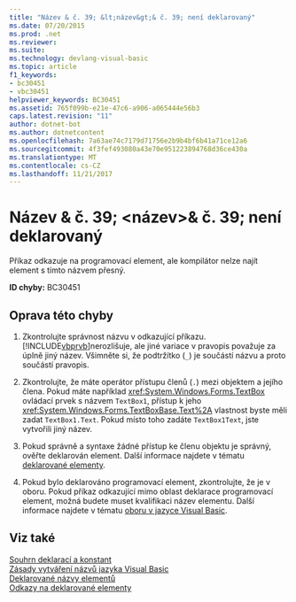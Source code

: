 ```yaml
---
title: "Název & č. 39; &lt;název&gt;& č. 39; není deklarovaný"
ms.date: 07/20/2015
ms.prod: .net
ms.reviewer: 
ms.suite: 
ms.technology: devlang-visual-basic
ms.topic: article
f1_keywords:
- bc30451
- vbc30451
helpviewer_keywords: BC30451
ms.assetid: 765f099b-e21e-47c6-a906-a065444e56b3
caps.latest.revision: "11"
author: dotnet-bot
ms.author: dotnetcontent
ms.openlocfilehash: 7a63ae74c7179d71756e2b9b4bf6b41a71ce12a6
ms.sourcegitcommit: 4f3fef493080a43e70e951223894768d36ce430a
ms.translationtype: MT
ms.contentlocale: cs-CZ
ms.lasthandoff: 11/21/2017
---
```

# <a name="name-39ltnamegt39-is-not-declared"></a>Název & č. 39; &lt;název&gt;& č. 39; není deklarovaný
Příkaz odkazuje na programovací element, ale kompilátor nelze najít element s tímto názvem přesný.  
  
 **ID chyby:** BC30451  
  
## <a name="to-correct-this-error"></a>Oprava této chyby  
  
1.  Zkontrolujte správnost názvu v odkazující příkazu. [!INCLUDE[vbprvb](~/includes/vbprvb-md.md)]nerozlišuje, ale jiné variace v pravopis považuje za úplně jiný název. Všimněte si, že podtržítko (`_`) je součástí názvu a proto součástí pravopis.  
  
2.  Zkontrolujte, že máte operátor přístupu členů (`.`) mezi objektem a jejího člena. Pokud máte například <xref:System.Windows.Forms.TextBox> ovládací prvek s názvem `TextBox1`, přístup k jeho <xref:System.Windows.Forms.TextBoxBase.Text%2A> vlastnost byste měli zadat `TextBox1.Text`. Pokud místo toho zadáte `TextBox1Text`, jste vytvořili jiný název.  
  
3.  Pokud správně a syntaxe žádné přístup ke členu objektu je správný, ověřte deklarován element. Další informace najdete v tématu [deklarované elementy](../../../visual-basic/programming-guide/language-features/declared-elements/index.md).  
  
4.  Pokud bylo deklarováno programovací element, zkontrolujte, že je v oboru. Pokud příkaz odkazující mimo oblast deklarace programovací element, možná budete muset kvalifikaci název elementu. Další informace najdete v tématu [oboru v jazyce Visual Basic](../../../visual-basic/programming-guide/language-features/declared-elements/scope.md).  
  
## <a name="see-also"></a>Viz také  
 [Souhrn deklarací a konstant](../../../visual-basic/language-reference/keywords/declarations-and-constants-summary.md)  
 [Zásady vytváření názvů jazyka Visual Basic](../../../visual-basic/programming-guide/program-structure/naming-conventions.md)  
 [Deklarované názvy elementů](../../../visual-basic/programming-guide/language-features/declared-elements/declared-element-names.md)  
 [Odkazy na deklarované elementy](../../../visual-basic/programming-guide/language-features/declared-elements/references-to-declared-elements.md)
